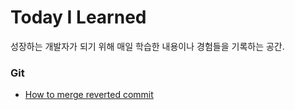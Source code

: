 # Today I Learned
성장하는 개발자가 되기 위해 매일 학습한 내용이나 경험들을 기록하는 공간.


### Git
- [How to merge reverted commit](https://github.com/doubleknd26/TIL/blob/main/Git/How_to_merge_reverted_commit.md)
